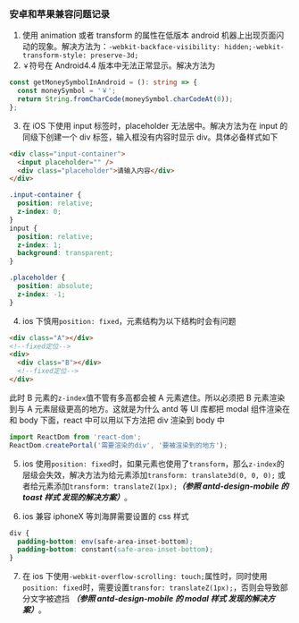 ### 安卓和苹果兼容问题记录

1. 使用 animation 或者 transform 的属性在低版本 android 机器上出现页面闪动的现象。解决方法为：`-webkit-backface-visibility: hidden;-webkit-transform-style: preserve-3d;`
2. `￥`符号在 Android4.4 版本中无法正常显示。解决方法为

```ts
const getMoneySymbolInAndroid = (): string => {
  const moneySymbol = '￥';
  return String.fromCharCode(moneySymbol.charCodeAt(0));
};
```

3. 在 iOS 下使用 input 标签时，placeholder 无法居中。解决方法为在 input 的同级下创建一个 div 标签，输入框没有内容时显示 div。具体必备样式如下

```html
<div class="input-container">
  <input placeholder="" />
  <div class="placeholder">请输入内容</div>
</div>
```

```css
.input-container {
  position: relative;
  z-index: 0;
}
input {
  position: relative;
  z-index: 1;
  background: transparent;
}

.placeholder {
  position: absolute;
  z-index: -1;
}
```

4. ios 下慎用`position: fixed`，元素结构为以下结构时会有问题

```html
<div class="A"></div>
<!--fixed定位-->
<div>
  <div class="B"></div>
  <!--fixed定位-->
</div>
```

此时 B 元素的`z-index`值不管有多高都会被 A 元素遮住。所以必须把 B 元素渲染到与 A 元素层级更高的地方。这就是为什么 antd 等 UI 库都把 modal 组件渲染在和 body 下面，react 中可以用以下方法把 div 渲染到 body 中

```ts
import ReactDom from 'react-dom';
ReactDom.createPortal('需要渲染的div', '要被渲染到的地方');
```

5. ios 使用`position: fixed`时，如果元素也使用了`transform`，那么`z-index`的层级会失效，解决方法为给元素添加`transform: translate3d(0, 0, 0);` 或者给元素添加`transform: translateZ(1px);`**_（参照 antd-design-mobile 的 toast 样式 发现的解决方案）_**。

6. ios 兼容 iphoneX 等刘海屏需要设置的 css 样式

```css
div {
  padding-bottom: env(safe-area-inset-bottom);
  padding-bottom: constant(safe-area-inset-bottom);
}
```

7. 在 ios 下使用`-webkit-overflow-scrolling: touch;`属性时，同时使用`position: fixed`时，需要设置`transfor: translateZ(1px);`，否则会导致部分文字被遮挡 **_（参照 antd-design-mobile 的 modal 样式 发现的解决方案）_**。
